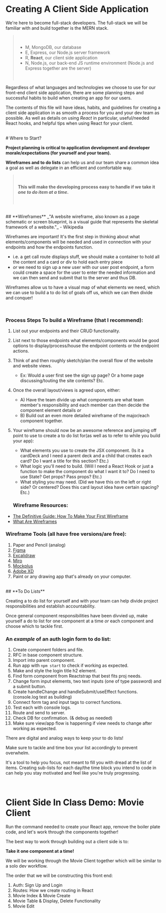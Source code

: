 # Creating A Client Side Application

We're here to become full-stack developers.
The full-stack we will be familiar with and build together is the MERN stack.

> <br>
>
> - M, MongoDB, our database
> - E, Express, our Node.js server framework
> - R, **React**, our client side application
> - N, Node.js, our back-end JS runtime environment (Node.js and Express together are the server)
>
> <br>

Regardless of what languages and technologies we choose to use for our front-end client side application, there are some planning steps and successful habits to build when creating an app for our users.

The contents of this file will have ideas, habits, and guidelines for creating a client side application in as smooth a process for you and your dev team as possible. As well as details on using _React_ in particular, useful/needed React hooks, and helpful tips when using React for your client.

<br>
# Where to Start?

**Project planning is critical to application development and developer morale/expectations (for yourself and your team).**

**Wireframes and to do lists** can help us and our team share a common idea a goal as well as delegate in an efficient and comfortable way.

> <br>
>
> **This will make the developing process easy to handle if we take it _one to do item at a time_.**
>
> <br>

<br>
## **Wireframes**
_"A website wireframe, also known as a page schematic or screen blueprint, is a visual guide that represents the skeletal framework of a website."_ - Wikipedia

Wireframes are important! It's the first step in thinking about what elements/components will be needed and used in connection with your endpoints and how the endpoints function.

- i.e. a get call route displays stuff, we should make a container to hold all the content and a card or div to hold each entry piece
- _or_ we need to sign up a new user with our user post endpoint, a form could create a space for the user to enter the needed information and we can then send and submit that to the server and thus DB.

Wireframes allow us to have a visual map of what elements we need, which we can use to build a to do list of goals off us, which we can then divide and conquer!

<br>

### **Process Steps To build a Wireframe (that I recommend):**

1. List out your endpoints and their CRUD functionality.
2. List next to those endpoints what elements/components would be good options to display/process/house the endpoint contents or the endpoint actions.
3. Think of and then roughly sketch/plan the overall flow of the website and website views.

   - Ex: Would a user first see the sign up page? Or a home page discussing/touting the site contents? Etc.

4. Once the overall layout/views is agreed upon, either:

   - A) Have the team divide up what components are what team member's responsibility and each member can then decide the component element details
     _or_
   - B) Build out an even more detailed wireframe of the major/each component together.

5. Your wireframe should now be an awesome reference and jumping off point to use to create a to do list for(as well as to refer to while you build your app):

   - What elements you use to create the JSX component. (Is it a cardDeck and I need a parent deck and a child that creates each card? Do I want a title for this section? Etc.)
   - What logic you'll need to build. (Will I need a React Hook or just a function to make the component do what I want it to? Do I need to use State? Get props? Pass props? Etc.)
   - What styling you may need. (Did we have this on the left or right side? Or centered? Does this card layout idea have certain spacing? Etc.)

   ### Wireframe Resources:

- [The Definitive Guide: How To Make Your First Wireframe](https://careerfoundry.com/en/blog/ux-design/how-to-create-your-first-wireframe/)
- [What Are Wireframes](https://balsamiq.com/learn/articles/what-are-wireframes/)

### Wireframe Tools (all have free versions/are free):

1. Paper and Pencil (analog)
2. [Figma](https://www.figma.com/design/)
3. [Excalidraw](https://excalidraw.com/)
4. [Miro](https://miro.com/app/)
5. [Mockplus](https://www.mockplus.com/mockplus-rp)
6. [Adobe XD](https://helpx.adobe.com/download-install/using/download-creative-cloud-apps.html)
7. Paint or any drawing app that's already on your computer.

<br>
## **To Do Lists**

Creating a to do list for yourself and with your team can help divide project responsibilities and establish accountability.

Once general component responsibilities have been divvied up, make yourself a do to list for one component at a time _or_ each component and choose which to tackle first.

### An _example_ of an auth login form to do list:

1. Create component folders and file.
2. RFC in base component structure.
3. Import into parent component.
4. Run app with `npm start` to check if working as expected.
5. Make and style the login title h2 element.
6. Find form component from Reactstrap that best fits proj needs.
7. Change form input elements, two text inputs (one of type password) and a submit button.
8. Create handleChange and handleSubmit/useEffect functions. (console.log test as building)
9. Connect form tag and input tags to correct functions.
10. Test each with console logs.
11. Route and send to server.
12. Check DB for confirmation. (& debug as needed)
13. Make sure view/app flow is happening if view needs to change after working as expected.

There are digital and analog ways to keep your to do lists!

Make sure to tackle and time box your list accordingly to prevent overwhelm.

It's a tool to help you focus, not meant to fill you with dread at the list of items. Creating sub-lists for each day/the time block you intend to code in can help you stay motivated and feel like you're truly progressing.

<br>

# Client Side In Class Demo: Movie Client

Run the command needed to create your React app, remove the boiler plate code, and let's work through the components together!

The best way to work through building out a client side is to:

**Take it one component at a time!**

We will be working through the Movie Client together which will be similar to a solo dev workflow.

The order that we will be constructing this front end:

1. Auth: Sign Up and Login
2. Routes: How we create routing in React
3. Movie Index & Movie Create
4. Movie Table & Display, Delete Functionality
5. Movie Edit
